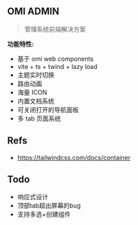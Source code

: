 ## OMI ADMIN

> 管理系统前端解决方案

**功能特性:**

* 基于 omi web components
* vite + ts + twind + lazy load
* 主题实时切换
* 路由动画
* 海量 ICON 
* 内置文档系统
* 可关闭打开的导航面板
* 多 tab 页面系统



## Refs

* https://tailwindcss.com/docs/container

## Todo

* 响应式设计
* 顶部tab超出屏幕的bug
* 支持多选+创建组件